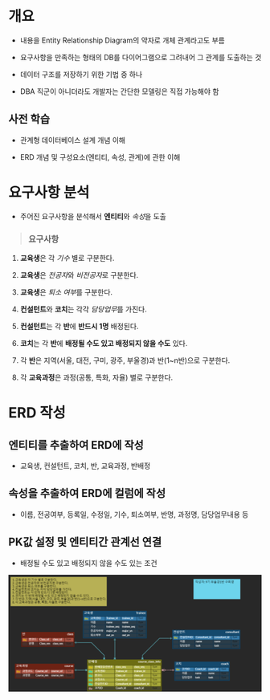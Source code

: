 # 개요

- 내용을 Entity Relationship Diagram의 약자로 개체 관계라고도 부름

- 요구사항을 만족하는 형태의 DB를 다이어그램으로 그려내어 그 관계를 도출하는 것

- 데이터 구조를 저장하기 위한 기법 중 하나

- DBA 직군이 아니더라도 개발자는 간단한 모델링은 직접 가능해야 함

## 사전 학습

- 관계형 데이터베이스 설계 개념 이해

- ERD 개념 및 구성요소(엔티티, 속성, 관계)에 관한 이해

# 요구사항 분석

- 주어진 요구사항을 분석해서 **엔티티**와 *속성*을 도출

> ### 요구사항

  1. **교육생**은 각 *기수* 별로 구분한다.

  2. **교육생**은 *전공자*와 *비전공자*로 구분한다.

  3. **교육생**은 *퇴소 여부*를 구분한다.

  4. **컨설턴트**와 **코치**는 각각 *담당업무*를 가진다.

  5. **컨설턴트**는 각 **반**에 __반드시 1명__ 배정된다.

  6. **코치**는 각 **반**에 __배정될 수도 있고 배정되지 않을 수도__ 있다.

  7. 각 **반**은 지역(서울, 대전, 구미, 광주, 부울경)과 반(1~n반)으로 구분한다.

  8. 각 **교육과정**은 과정(공통, 특화, 자율) 별로 구분한다.

# ERD 작성

## 엔티티를 추출하여 ERD에 작성

  - 교육생, 컨설턴트, 코치, 반, 교육과정, 반배정

## 속성을 추출하여 ERD에 컬럼에 작성

  - 이름, 전공여부, 등록일, 수정일, 기수, 퇴소여부, 반명, 과정명, 담당업무내용 등

## PK값 설정 및 엔티티간 관계선 연결

  - 배정될 수도 있고 배정되지 않을 수도 있는 조건

<img src="./ERD.png">